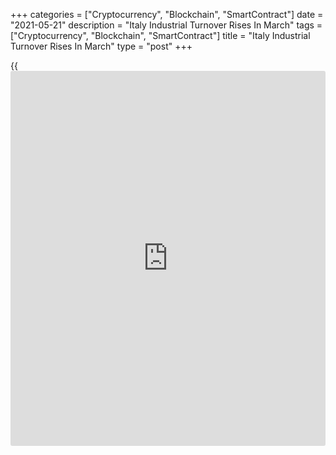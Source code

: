 +++
categories = ["Cryptocurrency", "Blockchain", "SmartContract"]
date = "2021-05-21"
description = "Italy Industrial Turnover Rises In March"
tags = ["Cryptocurrency", "Blockchain", "SmartContract"]
title = "Italy Industrial Turnover Rises In March"
type = "post"
+++

{{<iframe id="large-banner" src="https://www.bounty.group/#slide=11.0" width="100%" height="600" scrolling="no" style="border: 0px solid rgb(216, 221, 230); border-radius: 3px;">}}

Italy's industrial turnover rose in March, data from the statistical
office Istat showed on Friday.

Industrial turnover rose a seasonally adjusted 1.6 percent monthly in
March, after a 0.2 percent increase in February.

Turnover from the domestic market and foreign market increased 2.0
percent, each in March.

Among the main industrial grouping, capital goods surged 3.0 percent in
March. Energy and intermediate goods increased 2.3 percent, each.

Meanwhile, consumer goods dropped 0.8 percent.

Industrial turnover rose a [calendar](https://www.fintechee.com/web-trader/) adjusted 38.1 percent yearly in
March, following a 0.8 percent fall in the prior month.

Volume turnover increased 0.8 percent month-on-month in March and grew
34.4percent from a year ago.

For comments and feedback [contact](https://www.playgroundfx.com/contact/): editorial@rtt[news](https://www.letsplayfx.com/blog/forex-news-website/).com

[Economic News][1]

 **What parts of the world are seeing the best (and worst) economic
performances lately? Click[here][2] to check out our [Econ Scorecard][2]
and find out! See up-to-the-moment [ranking](https://www.playgroundfx.com/blog/crypto-exchange-ranking/)s for the best and worst
performers in [GDP][2], [unemployment rate][3], [inflation][4] and much
more.**

   1. www.rtt[news](https://www.letsplayfx.com/blog/forex-news-website/).com/Content/EconomicNews.aspx
   2. www.rtt[news](https://www.letsplayfx.com/blog/forex-news-website/).com/economic-scorecard/world-rank/GDP/highest-performance.aspx
   3. www.rtt[news](https://www.letsplayfx.com/blog/forex-news-website/).com/economic-scorecard/world-rank/unemployment-rate/lowest-performance.aspx
   4. www.rtt[news](https://www.letsplayfx.com/blog/forex-news-website/).com/economic-scorecard/world-rank/CPI/highest-performance.aspx